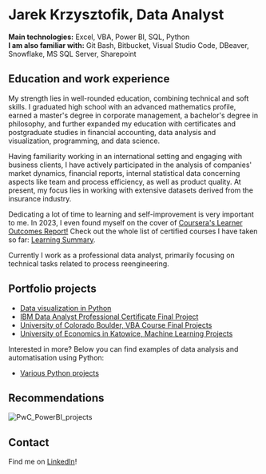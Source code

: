 # Jarek Krzysztofik, Data Analyst

**Main technologies:** Excel, VBA, Power BI, SQL, Python
<br>**I am also familiar with:** Git Bash, Bitbucket, Visual Studio Code, DBeaver, Snowflake, MS SQL Server, Sharepoint

## Education and work experience
My strength lies in well-rounded education, combining technical and soft skills. I graduated high school with an advanced mathematics profile, earned a master's degree in corporate management, a bachelor's degree in philosophy, and further expanded my education with certificates and postgraduate studies in financial accounting, data analysis and visualization, programming, and data science.

Having familiarity working in an international setting and engaging with business clients, I have actively participated in the analysis of companies' market dynamics, financial reports, internal statistical data concerning aspects like team and process efficiency, as well as product quality. At present, my focus lies in working with extensive datasets derived from the insurance industry.

Dedicating a lot of time to learning and self-improvement is very important to me. In 2023, I even found myself on the cover of [Coursera's Learner Outcomes Report!](https://about.coursera.org/press/wp-content/uploads/2023/05/Learner-Outcomes-Report-2023.pdf) Check out the whole list of certified courses I have taken so far: [Learning Summary](https://1drv.ms/x/s!Asu92SuE406khwgNgWzx-YnCGNT_?e=PKDuW7).

Currently I work as a professional data analyst, primarily focusing on technical tasks related to process reengineering.

## Portfolio projects

- [Data visualization in Python](https://github.com/jarsonX/data_vis_in_Python)
- [IBM Data Analyst Professional Certificate Final Project](https://github.com/jarsonX/ibm_da_cert_final_project)
- [University of Colorado Boulder, VBA Course Final Projects](https://github.com/jarsonX/vba_uoc)
- [University of Economics in Katowice, Machine Learning Projects](https://github.com/jarsonX/ml_university_project)

Interested in more? Below you can find examples of data analysis and automatisation using Python:
- [Various Python projects](https://github.com/jarsonX/Data_Analysis)

## Recommendations

![PwC_PowerBI_projects](https://1drv.ms/i/s!Asu92SuE406khZ9-d3juAVltJ4AUNg?e=lsVPdk)

## Contact
Find me on [LinkedIn](https://www.linkedin.com/in/jarek-krzysztofik-data-analyst)!